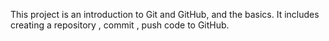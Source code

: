 This project is an introduction to Git and GitHub, and the basics. It includes creating a repository , commit , push code to GitHub.

